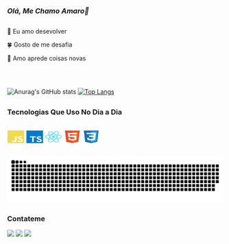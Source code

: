 ### *Olá, Me Chamo Amaro👋*

##
 🌱 Eu amo desevolver 
 
 🍀 Gosto de me desafia
 
 📖 Amo aprede coisas novas 
##

<div style="display: inline_block"><br>
  
![Anurag's GitHub stats](https://github-readme-stats.vercel.app/api?username=amarosilvasouza1&theme=holi&show_icons=true)
[![Top Langs](https://github-readme-stats.vercel.app/api/top-langs/?username=amarosilvasouza1&theme=holi&layout=compact)](https://github.com/amarosilvasouza1/github-readme-stats)
</div>

  ##

  ### Tecnologias Que Uso No Dia a Dia
<div style="display: inline_block"><br>
  <img align="center" alt="Amaro-Js" height="30" width="40" src="https://raw.githubusercontent.com/devicons/devicon/master/icons/javascript/javascript-plain.svg">
  <img align="center" alt="Amaro-Ts" height="30" width="40" src="https://raw.githubusercontent.com/devicons/devicon/master/icons/typescript/typescript-plain.svg">
  <img align="center" alt="Amaro-React" height="30" width="40" src="https://raw.githubusercontent.com/devicons/devicon/master/icons/react/react-original.svg">
  <img align="center" alt="Amaro-HTML" height="30" width="40" src="https://raw.githubusercontent.com/devicons/devicon/master/icons/html5/html5-original.svg">
  <img align="center" alt="Amaro-CSS" height="30" width="40" src="https://raw.githubusercontent.com/devicons/devicon/master/icons/css3/css3-original.svg">
  
</div>

  ##

<picture>
  <source media="(prefers-color-scheme: dark)" srcset="https://raw.githubusercontent.com/amarosilvasouza1/amarosilvasouza1/output/github-contribution-grid-snake-dark.svg">
  <source media="(prefers-color-scheme: light)" srcset="https://raw.githubusercontent.com/amarosilvasouza1/amarosilvasouza1/output/github-contribution-grid-snake.svg">
  <img alt="github contribution grid snake animation" src="https://raw.githubusercontent.com/amarosilvasouza1/amarosilvasouza1/output/github-contribution-grid-snake.svg">
</picture>


  ### Contateme
<div> 
  <a href="https://www.instagram.com/senpai_woolf/?hl=pt" target="_blank"><img src="https://img.shields.io/badge/-Instagram-%23E4405F?style=for-the-badge&logo=instagram&logoColor=white" target="_blank"></a>
 <a href="https://discord.gg/senpai001" target="_blank"><img src="https://img.shields.io/badge/Discord-7289DA?style=for-the-badge&logo=discord&logoColor=white" target="_blank"></a> 
  <a href="https://www.linkedin.com/in/amaro-silva-200614278/" target="_blank"><img src="https://img.shields.io/badge/-LinkedIn-%230077B5?style=for-the-badge&logo=linkedin&logoColor=white" target="_blank"></a>   
  
</div>

 ##
